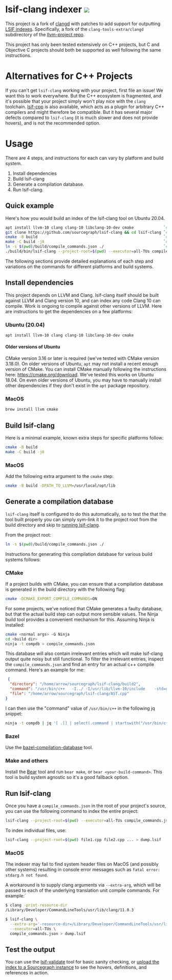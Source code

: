 # lsif-clang indexer ![](https://img.shields.io/badge/status-development-yellow?style=flat)

This project is a fork of [clangd](https://clangd.llvm.org/) with patches to add support for outputting [LSIF indexes](https://microsoft.github.io/language-server-protocol/specifications/lsif/0.5.0/specification/). Specifically, a fork of the `clang-tools-extra/clangd` subdirectory of the [llvm-project repo](https://github.com/llvm/llvm-project/).

This project has only been tested extensively on C++ projects, but C and Objective C projects should both be supported as well following the same instructions.

# Alternatives for C++ Projects

If you can't get `lsif-clang` working with your project, first file an issue! We want this to work everywhere. 
But the C++ ecosystem is fragmented, and it's possible that your project simply won't play nice with the `clang` toolchain. 
[lsif-cpp](https://github.com/sourcegraph/lsif-cpp) is also available, which acts as a plugin for arbitrary C++ compilers and might therefore be compatible. 
But it has several major defects compared to `lsif-clang` (it is much slower and does not provide hovers), and is not the recommended option.

# Usage

There are 4 steps, and instructions for each can vary by platform and build system.

1. Install dependencies
1. Build lsif-clang
1. Generate a compilation database.
1. Run lsif-clang.

## Quick example
Here's how you would build an index of the lsif-clang tool on Ubuntu 20.04.

```sh
apt install llvm-10 clang clang-10 libclang-10-dev cmake             `# install dependencies`
git clone https://github.com/sourcegraph/lsif-clang && cd lsif-clang `# get the code`
cmake -B build                                                       `# configure lsif-clang`
make -C build -j8                                                    `# build lsif-clang`
ln -s $(pwd)/build/compile_commands.json ./                          `# link the compilation database to the project root`
./build/bin/lsif-clang --project-root=$(pwd) --executor=all-TUs compile_commands.json > dump.lsif `# generate an index`
```

The following sections provide detailed explanations of each step and variations on the commands for different platforms and build systems.

## Install dependencies

This project depends on LLVM and Clang. lsif-clang itself should be built against LLVM and Clang version 10, and can index any code Clang 10 can compile. Work is ongoing to compile against other versions of LLVM. Here are instructions to get the dependencies on a few platforms:

### Ubuntu (20.04)

```sh
apt install llvm-10 clang clang-10 libclang-10-dev cmake
```

#### Older versions of Ubuntu

CMake version 3.16 or later is required (we've tested with CMake version 3.18.0). On older versions
of Ubuntu, `apt` may not install a recent enough version of CMake. You can install CMake manually
following the instructions here: https://cmake.org/download. We've tested this works on Ubuntu
18.04. On even older versions of Ubuntu, you may have to manually install other dependencies if they
don't exist in the `apt` package repository.

### MacOS

```sh
brew install llvm cmake
```

## Build lsif-clang
Here is a minimal example, known extra steps for specific platforms follow:

```sh
cmake -B build
make -C build -j8
```

### MacOS
Add the following extra argument to the `cmake` step:
```sh
cmake -B build -DPATH_TO_LLVM=/usr/local/opt/lib
```

## Generate a compilation database

`lsif-clang` itself is configured to do this automatically, so to test the that the tool built properly you can simply sym-link it to the project root from the build directory and skip to [running lsif-clang]().

From the project root:
```sh
ln -s $(pwd)/build/compile_commands.json ./
```

Instructions for generating this compilation database for various build systems follows:

### CMake

If a project builds with CMake, you can ensure that a compilation database is generated in the build directory with the following flag:
```sh
cmake -DCMAKE_EXPORT_COMPILE_COMMANDS=ON
```

For some projects, we've noticed that CMake generates a faulty database, but that the actual build step can output more sensible values. The Ninja build tool provides a convenient mechanism for this. Assuming Ninja is installed:

```sh
cmake <normal args> -G Ninja
cd <build dir>
ninja -t compdb > compile_commands.json
```

This database will also contain irrelevant entries which will make lsif-clang output quite noisy but still functional. To filter the irrelevant entries, inspect the `compile_commands.json` and find an entry for an actual c++ compile command. Here's an example for me:
```json
 {
  "directory": "/home/arrow/sourcegraph/lsif-clang/build2",
  "command": "/usr/bin/c++   -I../ -I/usr/lib/llvm-10/include    -std=gnu++17 -o CMakeFiles/clangDaemonFork.dir/AST.cpp.o -c /home/arrow/sourcegraph/lsif-clang/AST.cpp",
  "file": "/home/arrow/sourcegraph/lsif-clang/AST.cpp"
}
```

I can then use the "command" value of `/usr/bin/c++` in the following jq snippet:
```sh
ninja -t compdb | jq '[ .[] | select(.command | startswith("/usr/bin/c++")) ] > compile_commands.json'
```

### Bazel

Use the [bazel-compilation-database](https://github.com/grailbio/bazel-compilation-database) tool.

### Make and others

Install the [Bear](https://github.com/rizsotto/Bear) tool and run `bear make`, or `bear <your-build-command>`. This tool is build system agnostic so it's a good fallback option.

## Run lsif-clang

Once you have a `compile_commands.json` in the root of your project's source, you can use the following command to index the entire project:

```sh
lsif-clang --project-root=$(pwd) --executor=all-TUs compile_commands.json > dump.lsif
```

To index individual files, use:

```sh
lsif-clang --project-root=$(pwd) file1.cpp file2.cpp ... > dump.lsif
```

### MacOS

The indexer may fail to find system header files on MacOS (and possibly other systems) resulting in console error messages such as `fatal error: stdarg.h not found`.

A workaround is to supply clang arguments via `--extra-arg`, which will be passed to each of the underlying translation unit compile commands. For example:`

```bash
$ clang -print-resource-dir
/Library/Developer/CommandLineTools/usr/lib/clang/11.0.3

$ lsif-clang \
  --extra-arg='-resource-dir=/Library/Developer/CommandLineTools/usr/lib/clang/11.0.3' \
  --executor=all-TUs \
  compile_commands.json > dump.lsif
```

## Test the output

You can use the [lsif-validate]() tool for basic sanity checking, or [upload the index to a Sourcegraph instance]() to see the hovers, definitions, and references in action.
